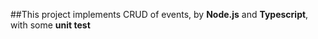 ##This project implements CRUD of events, by **Node.js** and **Typescript**, with some **unit test**
